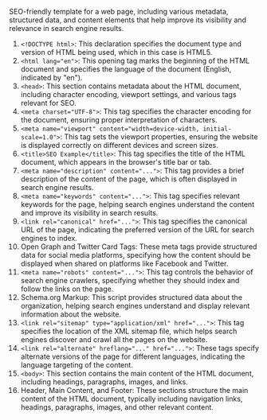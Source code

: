 SEO-friendly template for a web page, including various metadata, structured data, and content elements that help improve its visibility and relevance in search engine results.

1. `<!DOCTYPE html>`: This declaration specifies the document type and version of HTML being used, which in this case is HTML5.
2. `<html lang="en">`: This opening tag marks the beginning of the HTML document and specifies the language of the document (English, indicated by "en").
3. `<head>`: This section contains metadata about the HTML document, including character encoding, viewport settings, and various tags relevant for SEO.
4. `<meta charset="UTF-8">`: This tag specifies the character encoding for the document, ensuring proper interpretation of characters.
5. `<meta name="viewport" content="width=device-width, initial-scale=1.0">`: This tag sets the viewport properties, ensuring the website is displayed correctly on different devices and screen sizes.
6. `<title>SEO Example</title>`: This tag specifies the title of the HTML document, which appears in the browser's title bar or tab.
7. `<meta name="description" content="...">`: This tag provides a brief description of the content of the page, which is often displayed in search engine results.
8. `<meta name="keywords" content="...">`: This tag specifies relevant keywords for the page, helping search engines understand the content and improve its visibility in search results.
9. `<link rel="canonical" href="...">`: This tag specifies the canonical URL of the page, indicating the preferred version of the URL for search engines to index.
10. Open Graph and Twitter Card Tags: These meta tags provide structured data for social media platforms, specifying how the content should be displayed when shared on platforms like Facebook and Twitter.
11. `<meta name="robots" content="...">`: This tag controls the behavior of search engine crawlers, specifying whether they should index and follow the links on the page.
12. Schema.org Markup: This script provides structured data about the organization, helping search engines understand and display relevant information about the website.
13. `<link rel="sitemap" type="application/xml" href="...">`: This tag specifies the location of the XML sitemap file, which helps search engines discover and crawl all the pages on the website.
14. `<link rel="alternate" hreflang="..." href="...">`: These tags specify alternate versions of the page for different languages, indicating the language targeting of the content.
15. `<body>`: This section contains the main content of the HTML document, including headings, paragraphs, images, and links.
16. Header, Main Content, and Footer: These sections structure the main content of the HTML document, typically including navigation links, headings, paragraphs, images, and other relevant content.
